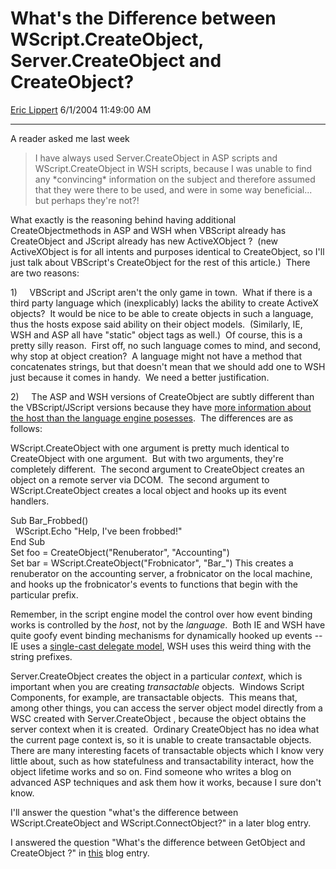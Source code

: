 <div id="page">

# What's the Difference between WScript.CreateObject, Server.CreateObject and CreateObject?

[Eric Lippert](https://social.msdn.microsoft.com/profile/Eric%20Lippert) 6/1/2004 11:49:00 AM

-----

<div id="content">

<span>A reader asked me last week </span> <span></span>

> <span>I have always used </span><span>Server.CreateObject </span><span>in ASP scripts and </span><span>WScript.CreateObject </span><span>in WSH scripts, because I was unable to find any \*convincing\* information on the subject and therefore assumed that they were there to be used, and were in some way beneficial... but perhaps they're not?\!</span>

<span></span> <span>What exactly is the reasoning behind having additional </span>CreateObject<span>methods in ASP and WSH when VBScript already has </span>CreateObject <span>and JScript already has </span>new ActiveXObject <span>?  (</span>new ActiveXObject <span>is for all intents and purposes identical to CreateObject, so I'll just talk about VBScript's </span>CreateObject <span>for the rest of this article.)  There are two reasons: </span>

<span></span> <span><span>1)<span>     </span></span></span><span>VBScript and JScript aren't the only game in town.  What if there is a third party language which (inexplicably) lacks the ability to create ActiveX objects?  It would be nice to be able to create objects in such a language, thus the hosts expose said ability on their object models.  (Similarly, IE, WSH and ASP all have "static" object tags as well.)  </span> <span>Of course, this is a pretty silly reason.  First off, no such language comes to mind, and second, why stop at object creation?  A language might not have a method that concatenates strings, but that doesn't mean that we should add one to WSH just because it comes in handy.  We need a better justification. </span>

<span></span> <span><span>2)<span>     </span></span></span><span>The ASP and WSH versions of </span>CreateObject <span>are subtly different than the VBScript/JScript versions because they have [more information about the host than the language engine posesses](http://blogs.msdn.com/ericlippert/archive/2003/10/08/53175.aspx).  The differences are as follows: </span>

<span></span> <span>WScript.CreateObject</span><span> with one argument is pretty much identical to </span>CreateObject <span>with one argument.  But with two arguments, they're completely different.  The second argument to </span>CreateObject <span>creates an object on a remote server via DCOM.  The second argument to </span><span>WScript.CreateObject </span><span>creates a local object and hooks up its event handlers.  </span>

<span></span> <span>Sub Bar\_Frobbed()  
  </span><span>WScript.Echo "Help, I've been frobbed\!"  
</span><span>End Sub  
</span><span>Set foo = CreateObject("Renuberator", "Accounting")  
</span><span>Set bar = WScript.CreateObject("Frobnicator", "Bar\_")</span> <span></span> <span>This creates a renuberator on the accounting server, a frobnicator on the local machine, and hooks up the frobnicator's events to functions that begin with the particular prefix. </span>

<span></span> <span>Remember, in the script engine model the control over how event binding works is controlled by the *host*, not by the *language*.  Both IE and WSH have quite goofy event binding mechanisms for dynamically hooked up events -- IE uses a [single-cast delegate model](http://blogs.msdn.com/ericlippert/archive/2003/12/12/53454.aspx), WSH uses this weird thing with the string prefixes.  </span>

<span></span> <span>Server.CreateObject</span><span> creates the object in a particular *<span>context</span>*, which is important when you are creating *<span>transactable</span>* objects.  Windows Script Components, for example, are transactable objects.  This means that, among other things, you can access the server object model directly from a WSC created with </span><span>Server.CreateObject </span><span>, because the object obtains the server context when it is created.  Ordinary </span>CreateObject <span>has no idea what the current page context is, so it is unable to create transactable objects. There are many interesting facets of transactable objects which I know very little about, such as how statefulness and transactability interact, how the object lifetime works and so on. Find someone who writes a blog on advanced ASP techniques and ask them how it works, because I sure don't know. </span>

<span></span> <span>I'll answer the question "what's the difference between </span><span>WScript.CreateObject </span><span>and </span><span>WScript.ConnectObject</span><span>?" in a later blog entry. </span>

<span></span> <span>I answered the question "What's the difference between </span>GetObject <span>and </span>CreateObject <span>?" in [this](http://blogs.msdn.com/ericlippert/archive/2004/01/14/58700.aspx "http://weblogs.asp.net/ericlippert/archive/2004/01/14/58700.aspx") blog entry.</span>

<span></span> 

</div>

</div>

